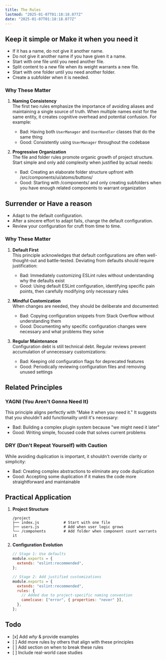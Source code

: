 ```yaml
---
title: The Rules
lastmod: "2025-01-07T01:18:18.077Z"
date: "2025-01-07T01:18:18.077Z"
---
```


## Keep it simple or Make it when you need it

- If it has a name, do not give it another name.
- Do not give it another name if you have given it a name.
- Start with one file until you need another file.
- Split content to a new file when its weight warrants a new file.
- Start with one folder until you need another folder.
- Create a subfolder when it is needed.

### Why These Matter

1. **Naming Consistency**\
   The first two rules emphasize the importance of avoiding aliases and maintaining a single source of truth. When multiple names exist for the same entity, it creates cognitive overhead and potential confusion. For example:

   - Bad: Having both `UserManager` and `UserHandler` classes that do the same thing
   - Good: Consistently using `UserManager` throughout the codebase

2. **Progressive Organization**\
   The file and folder rules promote organic growth of project structure. Start simple and only add complexity when justified by actual needs:
   - Bad: Creating an elaborate folder structure upfront with /src/components/ui/atoms/buttons/
   - Good: Starting with /components/ and only creating subfolders when you have enough related components to warrant organization

## Surrender or Have a reason

- Adapt to the default configuration.
- After a sincere effort to adapt fails, change the default configuration.
- Review your configuration for cruft from time to time.

### Why These Matter

1. **Default First**\
   This principle acknowledges that default configurations are often well-thought-out and battle-tested. Deviating from defaults should require justification:

   - Bad: Immediately customizing ESLint rules without understanding why the defaults exist
   - Good: Using default ESLint configuration, identifying specific pain points, then carefully modifying only necessary rules

2. **Mindful Customization**\
   When changes are needed, they should be deliberate and documented:

   - Bad: Copying configuration snippets from Stack Overflow without understanding them
   - Good: Documenting why specific configuration changes were necessary and what problems they solve

3. **Regular Maintenance**\
   Configuration debt is still technical debt. Regular reviews prevent accumulation of unnecessary customizations:
   - Bad: Keeping old configuration flags for deprecated features
   - Good: Periodically reviewing configuration files and removing unused settings

## Related Principles

### YAGNI (You Aren't Gonna Need It)

This principle aligns perfectly with "Make it when you need it." It suggests that you shouldn't add functionality until it's necessary:

- Bad: Building a complex plugin system because "we might need it later"
- Good: Writing simple, focused code that solves current problems

### DRY (Don't Repeat Yourself) with Caution

While avoiding duplication is important, it shouldn't override clarity or simplicity:

- Bad: Creating complex abstractions to eliminate any code duplication
- Good: Accepting some duplication if it makes the code more straightforward and maintainable

## Practical Application

1. **Project Structure**

   ```plain
   /project
   ├── index.js           # Start with one file
   ├── users.js           # Add when user logic grows
   └── /components        # Add folder when component count warrants it
   ```

2. **Configuration Evolution**

   ```javascript
   // Stage 1: Use defaults
   module.exports = {
     extends: "eslint:recommended",
   };

   // Stage 2: Add justified customizations
   module.exports = {
     extends: "eslint:recommended",
     rules: {
       // Added due to project-specific naming convention
       camelcase: ["error", { properties: "never" }],
     },
   };
   ```

## Todo

- \[x] Add _why_ & provide examples
- \[ ] Add more rules by others that align with these principles
- \[ ] Add section on when to break these rules
- \[ ] Include real-world case studies
